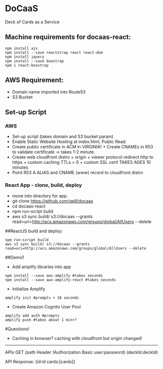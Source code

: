 # DoCaaS
Deck of Cards as a Service
 
## Machine requirements for docaas-react:
```shell
npm install ajv
npm install --save reactstrap react react-dom
npm install jquery
npm install --save boostrap
npm i react-boostrap
```

## AWS Requirement:
* Domain name imported into Route53
* S3 Bucket

## Set-up Script 
### AWS
* Set-up script (takes domain and S3 bucket param)
* Enable Static Website Hosting at index.html, Public Read.
* Create public certificate in ACM in VIRGINIA! + Create CNAMEs in R53 to validate certificate -> takes 1-2 minute.
* Create web cloudfront distro + origin + viewer protocol redirect http to https + custom caching TTLs = 0 + custom SSL cert! TAKES AGES 10 minutes
* Point R53 A ALIAS and CNAME (www) record to cloudfront distro

### React App - clone, build, deploy
* move into directory for app.
* git clone https://github.com/ge8/docaas
* cd docaas-react
* npm run-script build
* aws s3 sync build/ s3://docaas --grants read=uri=http://acs.amazonaws.com/groups/global/AllUsers --delete

##ReactJS build and deploy:
```shell
npm run-script build
aws s3 sync build/ s3://docaas --grants read=uri=http://acs.amazonaws.com/groups/global/AllUsers --delete
```

##Demo1
* Add amplify libraries into app
```shell
npm install --save aws-amplify #takes seconds
npm install --save aws-amplify-react #takes seconds
```
* Initialize Amplify
```shell
amplify init #prompts + 10 seconds
```
* Create Amazon Cognito User Pool
```shell
amplify add auth #prompts
amplify push #takes about 1 min+?
```

#Questions!
* Caching in browser? caching with cloudfront but origin changed!

---------
APIs
GET /path Header 
  (Authorization Basic user:password)
  (deckId:deckId)

API Response: {id:id cards:[cards]}